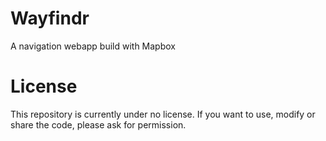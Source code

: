 # Wayfindr
A navigation webapp build with Mapbox

# License
This repository is currently under no license. If you want to use, modify or share the code, please ask for permission.
